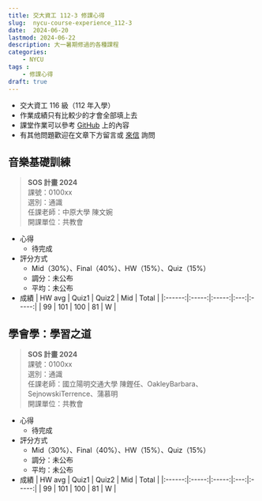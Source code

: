 ```yaml
---
title: 交大資工 112-3 修課心得
slug:  nycu-course-experience_112-3
date:  2024-06-20
lastmod: 2024-06-22
description: 大一暑期修過的各種課程
categories:
    - NYCU
tags : 
    - 修課心得
draft: true
---
```

* 交大資工 116 級（112 年入學）
* 作業成績只有比較少的才會全部填上去
* 課堂作業可以參考 [GitHub](https://github.com/chou-ting-wei?tab=repositories) 上的內容
* 有其他問題歡迎在文章下方留言或 [來信](mailto:userwei.blog@gmail.com) 詢問

## 音樂基礎訓練
> **SOS 計畫 2024**   
> 課號：0100xx  
> 選別：通識  
> 任課老師：中原大學 陳文婉  
> 開課單位：共教會  
- 心得
    - 待完成
- 評分方式
    - Mid（30%）、Final（40%）、HW（15%）、Quiz（15%）
    - 調分：未公布
    - 平均：未公布
- 成績
    | HW avg | Quiz1 | Quiz2 | Mid | Total |
    |:------:|:-----:|:-----:|:---:|:-----:|
    |   99   |  101  |  100  | 81  |   W   |

## 學會學：學習之道
> **SOS 計畫 2024**  
> 課號：0100xx  
> 選別：通識  
> 任課老師：國立陽明交通大學 陳鏗任、OakleyBarbara、SejnowskiTerrence、蒲慕明  
> 開課單位：共教會  
- 心得
    - 待完成
- 評分方式
    - Mid（30%）、Final（40%）、HW（15%）、Quiz（15%）
    - 調分：未公布
    - 平均：未公布
- 成績
    | HW avg | Quiz1 | Quiz2 | Mid | Total |
    |:------:|:-----:|:-----:|:---:|:-----:|
    |   99   |  101  |  100  | 81  |   W   |
